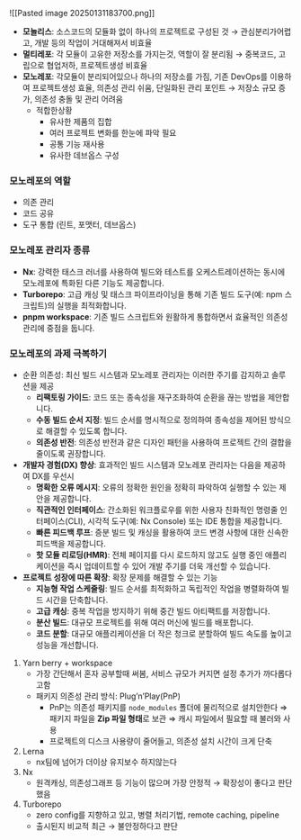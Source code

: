![[Pasted image 20250131183700.png]]
- **모놀리스**: 소스코드의 모듈화 없이 하나의 프로젝트로 구성된 것 → 관심분리가어렵고, 개발 등의 작업이 거대해져서 비효율
- **멀티레포**: 각 모듈이 고유한 저장소를 가지는것, 역할이 잘 분리됨 → 중복코드, 고립으로 협업저하, 프로젝트생성 비효율
- **모노레포**: 각모듈이 분리되어있으나 하나의 저장소를 가짐, 기존 DevOps를 이용하여 프로젝트생성 효율, 의존성 관리 쉬움, 단일화된 관리 포인트 → 저장소 규모 증가, 의존성 충돌 및 관리 어려움
	- 적합한상황
	    - 유사한 제품의 집합
	    - 여러 프로젝트 변화를 한눈에 파악 필요
	    - 공통 기능 재사용
	    - 유사한 데브옵스 구성

### 모노레포의 역할
- 의존 관리
- 코드 공유
- 도구 통합 (린트, 포맷터, 데브옵스)

### 모노레포 관리자 종류
- **Nx**: 강력한 태스크 러너를 사용하여 빌드와 테스트를 오케스트레이션하는 동시에 모노레포에 특화된 다른 기능도 제공합니다.
- **Turborepo**: 고급 캐싱 및 태스크 파이프라이닝을 통해 기존 빌드 도구(예: npm 스크립트)의 실행을 최적화합니다.
- **pnpm workspace**: 기존 빌드 스크립트와 원활하게 통합하면서 효율적인 의존성 관리에 중점을 둡니다.


### 모노레포의 과제 극복하기
- 순환 의존성: 최신 빌드 시스템과 모노레포 관리자는 이러한 주기를 감지하고 솔루션을 제공
	- **리팩토링 가이드**: 코드 또는 종속성을 재구조화하여 순환을 끊는 방법을 제안합니다.
	- **수동 빌드 순서 지정**: 빌드 순서를 명시적으로 정의하여 종속성을 제어된 방식으로 해결할 수 있도록 합니다.
	- **의존성 반전**: 의존성 반전과 같은 디자인 패턴을 사용하여 프로젝트 간의 결합을 줄이도록 권장합니다.
- **개발자 경험(DX) 향상**: 효과적인 빌드 시스템과 모노레포 관리자는 다음을 제공하여 DX를 우선시
	- **명확한 오류 메시지**: 오류의 정확한 원인을 정확히 파악하여 실행할 수 있는 제안을 제공합니다.
	- **직관적인 인터페이스**: 간소화된 워크플로우를 위한 사용자 친화적인 명령줄 인터페이스(CLI), 시각적 도구(예: Nx Console) 또는 IDE 통합을 제공합니다.
	- **빠른 피드백 루프**: 증분 빌드 및 캐싱을 활용하여 코드 변경 사항에 대한 신속한 피드백을 제공합니다.
	- **핫 모듈 리로딩(HMR)**: 전체 페이지를 다시 로드하지 않고도 실행 중인 애플리케이션을 즉시 업데이트할 수 있어 개발 주기를 더욱 개선할 수 있습니다.
- **프로젝트 성장에 따른 확장**: 확장 문제를 해결할 수 있는 기능
	- **지능형 작업 스케줄링**: 빌드 순서를 최적화하고 독립적인 작업을 병렬화하여 빌드 시간을 단축합니다.
	- **고급 캐싱**: 중복 작업을 방지하기 위해 중간 빌드 아티팩트를 저장합니다.
	- **분산 빌드**: 대규모 프로젝트를 위해 여러 머신에 빌드를 배포합니다.
	- **코드 분할**: 대규모 애플리케이션을 더 작은 청크로 분할하여 빌드 속도를 높이고 성능을 개선합니다.

1. Yarn berry + workspace
    - 가장 간단해서 혼자 공부할때 써봄, 서비스 규모가 커지면 설정 추가가 까다롭다고함
    - 패키지 의존성 관리 방식: Plug’n’Play(PnP)
        - PnP는 의존성 패키지를 `node_modules` 폴더에 물리적으로 설치안한다 ⇒ 패키지 파일을 **Zip 파일 형태**로 보관 ⇒ 캐시 파일에서 필요할 때 불러와 사용
        - 프로젝트의 디스크 사용량이 줄어들고, 의존성 설치 시간이 크게 단축
2. Lerna
    - nx팀에 넘어가 더이상 유지보수 하지않는다
3. Nx
    - 원격캐싱, 의존성그래프 등 기능이 많으며 가장 안정적 → 확장성이 좋다고 판단했음
4. Turborepo
    - zero config를 지향하고 있고, 병렬 처리기법, remote caching, pipeline
    - 출시된지 비교적 최근 → 불안정하다고 판단